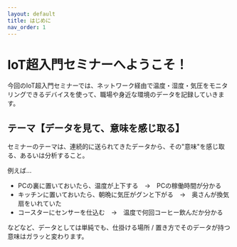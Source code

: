```yaml
---
layout: default
title: はじめに
nav_order: 1
---
```


# IoT超入門セミナーへようこそ！

今回のIoT超入門セミナーでは、ネットワーク経由で温度・湿度・気圧をモニタリングできるデバイスを使って、職場や身近な環境のデータを記録していきます。


## テーマ【データを見て、意味を感じ取る】
セミナーのテーマは、連続的に送られてきたデータから、その"意味"を感じ取る、あるいは分析すること。


例えば...


* PCの裏に置いておいたら、温度が上下する　→　PCの稼働時間が分かる
* キッチンに置いておいたら、朝晩に気圧がグンと下がる　→　奥さんが換気扇をいれていた
* コースターにセンサーを仕込む　→　温度で何回コーヒー飲んだか分かる


などなど、データとしては単純でも、仕掛ける場所 / 置き方でそのデータが持つ意味はガラッと変わります。
